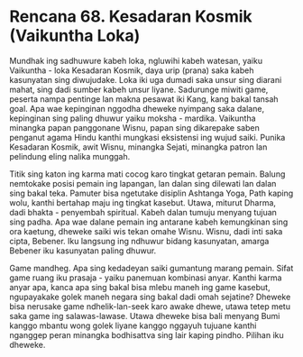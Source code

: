 # Rencana 68. Kesadaran Kosmik (Vaikuntha Loka)

Mundhak ing sadhuwure kabeh loka, ngluwihi kabeh watesan, yaiku Vaikuntha - loka Kesadaran Kosmik, daya urip (prana) saka kabeh kasunyatan sing diwujudake. Loka iki uga dumadi saka unsur sing diarani mahat, sing dadi sumber kabeh unsur liyane. Sadurunge miwiti game, peserta nampa pentinge lan makna pesawat iki Kang, kang bakal tansah goal. Apa wae kepinginan nggodha dheweke nyimpang saka dalane, kepinginan sing paling dhuwur yaiku moksha - mardika. Vaikuntha minangka papan panggonane Wisnu, papan sing dikarepake saben penganut agama Hindu kanthi mungkasi eksistensi ing wujud saiki. Punika Kesadaran Kosmik, awit Wisnu, minangka Sejati, minangka patron lan pelindung eling nalika munggah.

Titik sing katon ing karma mati cocog karo tingkat getaran pemain. Balung nemtokake posisi pemain ing lapangan, lan dalan sing dilewati lan dalan sing bakal teka. Pamuter bisa ngetutake disiplin Ashtanga Yoga, Path kaping wolu, kanthi bertahap maju ing tingkat kasebut. Utawa, miturut Dharma, dadi bhakta - penyembah spiritual. Kabeh dalan tumuju menyang tujuan sing padha. Apa wae dalane pemain ing antarane kabeh kemungkinan sing ora kaetung, dheweke saiki wis tekan omahe Wisnu. Wisnu, dadi inti saka cipta, Bebener. Iku langsung ing ndhuwur bidang kasunyatan, amarga Bebener iku kasunyatan paling dhuwur.

Game mandheg. Apa sing kedadeyan saiki gumantung marang pemain. Sifat game ruang iku prasaja - yaiku panemuan kombinasi anyar. Kanthi karma anyar apa, kanca apa sing bakal bisa mlebu maneh ing game kasebut, ngupayakake golek maneh negara sing bakal dadi omah sejatine? Dheweke bisa nerusake game ndhelik-lan-seek karo awake dhewe, utawa tetep metu saka game ing salawas-lawase. Utawa dheweke bisa bali menyang Bumi kanggo mbantu wong golek liyane kanggo nggayuh tujuane kanthi nganggep peran minangka bodhisattva sing lair kaping pindho. Pilihan iku dheweke.
